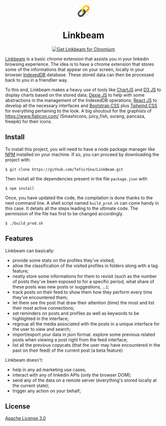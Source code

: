 
<div align="center">
		<img src="https://github.com/TafsirGna/LinkBeam/blob/main/chrome-extension/src/assets/app_logo.png" height="38" width="38">
	<h1>Linkbeam</h1>
</div>

<p align="center">
	<a href="https://chrome.google.com/webstore/detail/ublock-origin/cjpalhdlnbpafiamejdnhcphjbkeiagm"><img src="https://user-images.githubusercontent.com/585534/107280622-91a8ea80-6a26-11eb-8d07-77c548b28665.png" alt="Get Linkbeam for Chromium"></a>
</p>

[Linkbeam](https://www.tensorflow.org/) is a basic chrome extension that assists you in your linkedin browsing experience. The idea is to have a chrome extension that stores some of the informations that appear on your screen, locally in your browser [IndexedDB](https://developer.mozilla.org/en-US/docs/Web/API/IndexedDB_API)  database. These stored data can then be processed back to you in a friendlier way.

To this end, Linkbeam makes a heavy use of tools like [ChartJS](https://www.chartjs.org/) and [D3 JS](https://d3js.org/) to display charts based on the stored data; [Dexie JS](https://dexie.org/) to help with some abstractions in the management of the IndexedDB operations; [React JS](https://react.dev/) to develop all the necessary interfaces and [Bootstrap CSS](https://www.getbootstrap.com) plus  [Tailwind CSS](https://tailwindcss.com/) for everything pertaining to the look. A big shoutout for the graphists of https://www.flaticon.com/ (Smashicons, juicy_fish, surang, pancaza, freepik) for their icons.

## Install

To install this project, you will need to have a node package manager like [NPM](https://www.npmjs.com/)  installed on your machine. If so, you can proceed by downloading the project with:
```
$ git clone https://github.com/TafsirGna/LinkBeam.git
```
Then install all the dependencies present in the file `package.json` with 
```
$ npm install
```
Once, you have updated the code, the compilation is done thanks to the next command line. A shell script named `build_prod.sh` can come handy in this case. It details all the steps leading to the ultimate code. The permission of the file has first to be changed accordingly. 
```
$ ./build_prod.sh
```

## Features
Linkbeam can basically: 
*   provide some stats on the profiles they've visited;
*   allow the classification of the visited profiles in folders along with a tag feature;
* neatly store some informations for them to revisit (such as the number of posts they've been exposed to for a specific period, what share of these posts was new posts or suggestions, ...);
* track posts on their feed to show them how they perform every time they've encountered them;
* let them see the post that draw their attention (time) the most and list their most active connections;
* set reminders on posts and profiles as well as keywords to be highlighted in the interface;
* regroup all the media associated with the posts in a unique interface for the user to view and search;
* import/export your data in json format.
explore some previous related posts when viewing a post right from the feed interface;
* list all the previous copycats (that the user may have encountered in the past on their feed) of the current post (a beta feature)

Linkbeam doesn't:
* help in any ad marketing use cases;
* interact with any of linkedin APIs (only the browser DOM);
* send any of the data on a remote server (everything's stored locally at the current state);
* trigger any action on your behalf;

## License

[Apache License 3.0](LICENSE)